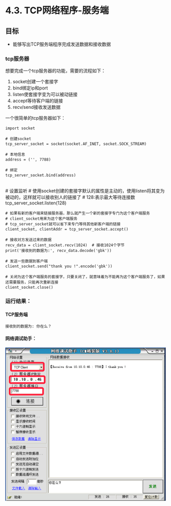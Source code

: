 # 4.3. TCP网络程序-服务端

目标
--

*   能够写出TCP服务端程序完成发送数据和接收数据

### tcp服务器

想要完成一个tcp服务器的功能，需要的流程如下：

1.  socket创建一个套接字
2.  bind绑定ip和port
3.  listen使套接字变为可以被动链接
4.  accept等待客户端的链接
5.  recv/send接收发送数据

一个很简单的tcp服务器如下：

    import socket
    
    # 创建socket
    tcp_server_socket = socket(socket.AF_INET, socket.SOCK_STREAM)
    
    # 本地信息
    address = ('', 7788)
    
    # 绑定
    tcp_server_socket.bind(address)


​    
    # 设置监听
    # 使用socket创建的套接字默认的属性是主动的，使用listen将其变为被动的，这样就可以接收别人的链接了
    # 128:表示最大等待连接数
    tcp_server_socket.listen(128)
    
    # 如果有新的客户端来链接服务器，那么就产生一个新的套接字专门为这个客户端服务
    # client_socket用来为这个客户端服务
    # tcp_server_socket就可以省下来专门等待其他新客户端的链接
    client_socket, clientAddr = tcp_server_socket.accept()
    
    # 接收对方发送过来的数据
    recv_data = client_socket.recv(1024)  # 接收1024个字节
    print('接收到的数据为:', recv_data.decode('gbk'))
    
    # 发送一些数据到客户端
    client_socket.send("thank you !".encode('gbk'))
    
    # 关闭为这个客户端服务的套接字，只要关闭了，就意味着为不能再为这个客户端服务了，如果还需要服务，只能再次重新连接
    client_socket.close()


### 运行结果：

#### TCP服务端

    接收到的数据为: 你在么？


#### 网络调试助手：

![网络调试助手](imgs/网络调试助手客户端.png)